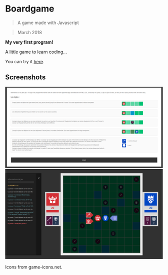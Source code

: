 # Boardgame

> A game made with Javascript

> March 2018

**My very first program!**

A little game to learn coding...

You can try it [here](https://bigbigdoudou.github.io/boardgame/).

## Screenshots

![screenshot_1](https://raw.githubusercontent.com/bigbigdoudou/boardgame/master/img/boardgame_1.png)
![screenshot_2](https://raw.githubusercontent.com/bigbigdoudou/boardgame/master/img/boardgame_2.png)

Icons from game-icons.net.
